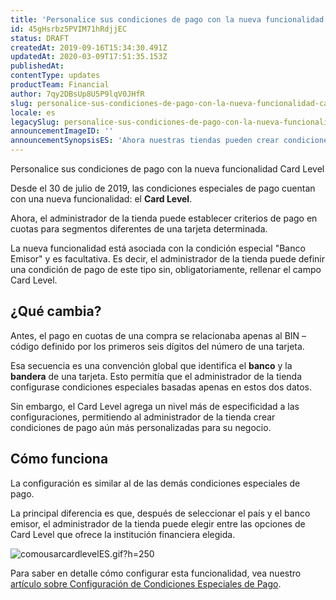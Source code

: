 ```yaml
---
title: 'Personalice sus condiciones de pago con la nueva funcionalidad Card Level '
id: 45gHsrbz5PVIM71hRdjjEC
status: DRAFT
createdAt: 2019-09-16T15:34:30.491Z
updatedAt: 2020-03-09T17:51:35.153Z
publishedAt: 
contentType: updates
productTeam: Financial
author: 7qy2DBsUp8U5P9lqV0JHfR
slug: personalice-sus-condiciones-de-pago-con-la-nueva-funcionalidad-card-level 
locale: es
legacySlug: personalice-sus-condiciones-de-pago-con-la-nueva-funcionalidad-card-level 
announcementImageID: ''
announcementSynopsisES: 'Ahora nuestras tiendas pueden crear condiciones de pago segmentadas por nivel de tarjeta de crédito.'
---
```


Personalice sus condiciones de pago con la nueva funcionalidad Card Level 

Desde el 30 de julio de 2019, las condiciones especiales de pago cuentan con una nueva funcionalidad: el __Card Level__.

Ahora, el administrador de la tienda puede establecer criterios de pago en cuotas para segmentos diferentes de una tarjeta determinada.

La nueva funcionalidad está asociada con la condición especial "Banco Emisor" y es facultativa. Es decir, el administrador de la tienda puede definir una condición de pago de este tipo sin, obligatoriamente,  rellenar el campo Card Level.

## ¿Qué cambia?

Antes, el pago en cuotas de una compra se relacionaba apenas al BIN – código definido por los primeros seis dígitos del número de una tarjeta.

Esa secuencia es una convención global que identifica el __banco__ y la __bandera__ de una tarjeta. Esto permitía que el administrador de la tienda configurase  condiciones especiales basadas apenas en estos dos datos.

Sin embargo, el Card Level agrega un nivel más de especificidad a las configuraciones, permitiendo al administrador de la tienda crear condiciones de pago aún más personalizadas para su negocio.


## Cómo funciona

La configuración es similar al de las demás condiciones especiales de pago.

La principal diferencia es que, después de seleccionar el país y el banco emisor, el administrador de la tienda puede elegir entre las opciones de Card Level que ofrece  la institución financiera elegida.

![comousarcardlevelES.gif?h=250](//images.ctfassets.net/alneenqid6w5/7GeRvL3w0PW2czAGdnQWRw/e7ed1290e19aea854cb4dda72f501b26/comousarcardlevelES.gif_h_250)

Para saber en detalle cómo configurar esta funcionalidad, vea nuestro [artículo sobre Configuración de Condiciones Especiales de Pago](https://help.vtex.com/tutorial/condiciones-especiales--tutorials_456).
